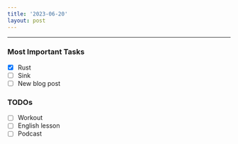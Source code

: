 ```yaml
---
title: '2023-06-20'
layout: post
---
```


---

### Most Important Tasks

- [x] Rust
- [ ] Sink
- [ ] New blog post

### TODOs

- [ ] Workout
- [ ] English lesson
- [ ] Podcast
